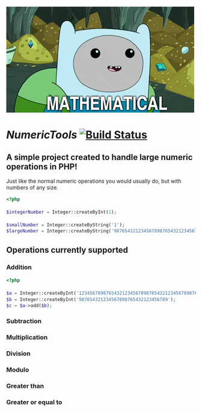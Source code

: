 ![alt text](https://raw.githubusercontent.com/TheHappyCat/NumericTools/master/assets/mathematical.gif "Mathematical")

# *NumericTools* [![Build Status](https://travis-ci.org/TheHappyCat/NumericToolsPHP.svg?branch=master)](https://travis-ci.org/TheHappyCat/NumericToolsPHP)

## A simple project created to handle large numeric operations in PHP!

Just like the normal numeric operations you would usually do, but with numbers of any size.

```php
<?php

$integerNumber = Integer::createByInt(1);

$smallNumber = Integer::createByString('1');
$largeNumber = Integer::createByString('987654321234567898765432123456789');
```

## Operations currently supported

### Addition

```php
<?php

$a = Integer::createByInt('1234567898765432123456789876543212345678987654321');
$b = Integer::createByInt('987654321234567898765432123456789');
$c = $a->add($b);
```

### Subtraction



### Multiplication



### Division



### Modulo



### Greater than



### Greater or equal to
